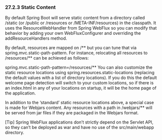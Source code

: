 ### 27.2.3 Static Content

By default Spring Boot will serve static content from a directory called /static (or /public or /resources or /META-INF/resources) in the classpath. It uses the ResourceWebHandler from Spring WebFlux so you can modify that behavior by adding your own WebFluxConfigurer and overriding the addResourceHandlers method.

By default, resources are mapped on /** but you can tune that via spring.mvc.static-path-pattern. For instance, relocating all resources to /resources/** can be achieved as follows:

spring.mvc.static-path-pattern=/resources/**
You can also customize the static resource locations using spring.resources.static-locations (replacing the default values with a list of directory locations). If you do this the default welcome page detection will switch to your custom locations, so if there is an index.html in any of your locations on startup, it will be the home page of the application.

In addition to the ‘standard’ static resource locations above, a special case is made for Webjars content. Any resources with a path in /webjars/** will be served from jar files if they are packaged in the Webjars format.

[Tip]
Spring WebFlux applications don’t strictly depend on the Servlet API, so they can’t be deployed as war and have no use of the src/main/webapp directory.
